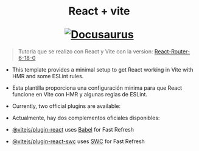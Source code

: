 <h1 align="center">
  <p align="center">React + vite </p>
  <a href="https://docusaurus.io"><img src="https://docusaurus.io/img/slash-introducing.svg" alt="Docusaurus"></a>
</h1>

> Tutoria que se realizo con React y Vite con la version: [React-Router-6-18-0](https://reactrouter.com/en/6.18.0/start/tutorial)

 
- This template provides a minimal setup to get React working in Vite with HMR and some ESLint rules.

- Esta plantilla proporciona una configuración mínima para que React funcione en Vite con HMR y algunas reglas de ESLint.

- Currently, two official plugins are available:

- Actualmente, hay dos complementos oficiales disponibles:


- [@vitejs/plugin-react](https://github.com/vitejs/vite-plugin-react/blob/main/packages/plugin-react/README.md) uses [Babel](https://babeljs.io/) for Fast Refresh
- [@vitejs/plugin-react-swc](https://github.com/vitejs/vite-plugin-react-swc) uses [SWC](https://swc.rs/) for Fast Refresh
